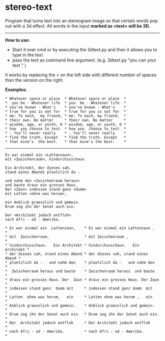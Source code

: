 # stereo-text
Program that turns text into an stereogram image so that certain words pop out with a 3d effect.
All words in the input **marked as \<text> will be 3D.**

-----
**How to use:**

* Start it over cmd or by executing the 3dtext.py and then it allows you to type in the text
* pass the text as command line argument. (e.g. 3dtext.py "you can <enter> your text <here>" )

It works by replacing the < on the left side with different number of spaces than the version on the right.

**Examples:**
```
* Whatever space or place  * Whatever space or place  *
*  you be - Whatever life  * you  be - Whatever life  *
* you've known - What's    * you've known - What's    *
* true for you is not for  * true for you is not for  *
* me: To each,  my friend, * me: To each, my friend,  *
* their own. No matter     * their own. No matter     *
* wisdom, age, or youth, O * wisdom, age, or youth, O *
* how  you choose to test  * how you  choose to test  *
* - You'll never really    * - You'll never really    *
* find the truth. Except   * find the truth. Except   *
* that mine's  the best.   * that mine's the best.    * 
```

-----

```
Es war einmal ein <Lattenzaun>,
mit <Zwischenraum>, hindurchzuschaun.
 
Ein Architekt, der dieses sah,
stand eines Abends ploetzlich da -
 
und nahm den <Zwischenraum heraus>
und baute draus ein grosses Haus.
Der <Zaun> indessen stand ganz <dumm>
mit Latten <ohne was herum>,
 
ein Anblick graesslich und gemein.
Drum zog ihn der Senat auch ein.
 
Der <Architekt jedoch entfloh>
nach Afri - od - Ameriko.

* Es war einmal ein  Lattenzaun,    * Es war einmal ein Lattenzaun ,    *
* mit  Zwischenraum,                * mit Zwischenraum ,                *
* hindurchzuschaun.   Ein Architekt * hindurchzuschaun.   Ein Architekt *
* der dieses sah, stand eines Abend * der dieses sah, stand eines Abend *
* ploetzlich da -   und nahm den    * ploetzlich da -   und nahm den    *
*  Zwischenraum heraus und baute    * Zwischenraum heraus  und baute    *
* draus ein grosses Haus. Der  Zaun * draus ein grosses Haus. Der Zaun  *
* indessen stand ganz  dumm mit     * indessen stand ganz dumm  mit     *
* Latten  ohne was herum,   ein     * Latten ohne was herum ,   ein     *
* Anblick graesslich und gemein.    * Anblick graesslich und gemein.    *
* Drum zog ihn der Senat auch ein.  * Drum zog ihn der Senat auch ein.  *
* Der  Architekt jedoch entfloh     * Der Architekt jedoch entfloh      *
* nach Afri - od - Ameriko.         * nach Afri - od - Ameriko.         *
```

